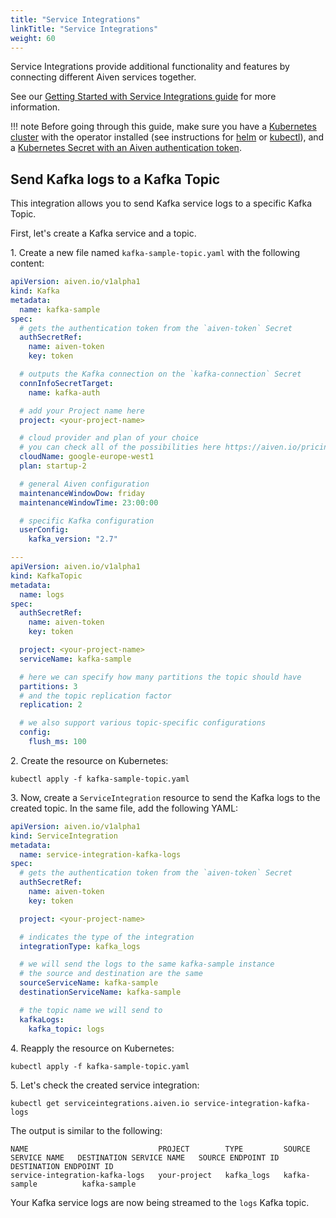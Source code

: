```yaml
---
title: "Service Integrations"
linkTitle: "Service Integrations"
weight: 60
---
```


Service Integrations provide additional functionality and features by connecting different Aiven services together.

See
our [Getting Started with Service Integrations guide](https://aiven.io/docs/platform/concepts/service-integration)
for more information.

!!! note
Before going through this guide, make sure you have a [Kubernetes cluster](../installation/prerequisites.md) with the operator installed (see instructions for [helm](../installation/helm.md) or [kubectl](../installation/kubectl.md)),
and a [Kubernetes Secret with an Aiven authentication token](../authentication.md).

## Send Kafka logs to a Kafka Topic

This integration allows you to send Kafka service logs to a specific Kafka Topic.

First, let's create a Kafka service and a topic.

1\. Create a new file named `kafka-sample-topic.yaml` with the following content:

```yaml
apiVersion: aiven.io/v1alpha1
kind: Kafka
metadata:
  name: kafka-sample
spec:
  # gets the authentication token from the `aiven-token` Secret
  authSecretRef:
    name: aiven-token
    key: token

  # outputs the Kafka connection on the `kafka-connection` Secret
  connInfoSecretTarget:
    name: kafka-auth

  # add your Project name here
  project: <your-project-name>

  # cloud provider and plan of your choice
  # you can check all of the possibilities here https://aiven.io/pricing
  cloudName: google-europe-west1
  plan: startup-2

  # general Aiven configuration
  maintenanceWindowDow: friday
  maintenanceWindowTime: 23:00:00

  # specific Kafka configuration
  userConfig:
    kafka_version: "2.7"

---
apiVersion: aiven.io/v1alpha1
kind: KafkaTopic
metadata:
  name: logs
spec:
  authSecretRef:
    name: aiven-token
    key: token

  project: <your-project-name>
  serviceName: kafka-sample

  # here we can specify how many partitions the topic should have
  partitions: 3
  # and the topic replication factor
  replication: 2

  # we also support various topic-specific configurations
  config:
    flush_ms: 100
```

2\. Create the resource on Kubernetes:

```shell
kubectl apply -f kafka-sample-topic.yaml
```

3\. Now, create a `ServiceIntegration` resource to send the Kafka logs to the created topic. In the same file, add the
following YAML:

```yaml
apiVersion: aiven.io/v1alpha1
kind: ServiceIntegration
metadata:
  name: service-integration-kafka-logs
spec:
  # gets the authentication token from the `aiven-token` Secret
  authSecretRef:
    name: aiven-token
    key: token

  project: <your-project-name>

  # indicates the type of the integration
  integrationType: kafka_logs

  # we will send the logs to the same kafka-sample instance
  # the source and destination are the same
  sourceServiceName: kafka-sample
  destinationServiceName: kafka-sample

  # the topic name we will send to
  kafkaLogs:
    kafka_topic: logs
```

4\. Reapply the resource on Kubernetes:

```shell
kubectl apply -f kafka-sample-topic.yaml
```

5\. Let's check the created service integration:

```shell
kubectl get serviceintegrations.aiven.io service-integration-kafka-logs
```

The output is similar to the following:

```{ .shell .no-copy }
NAME                             PROJECT        TYPE         SOURCE SERVICE NAME   DESTINATION SERVICE NAME   SOURCE ENDPOINT ID   DESTINATION ENDPOINT ID
service-integration-kafka-logs   your-project   kafka_logs   kafka-sample          kafka-sample
```

Your Kafka service logs are now being streamed to the `logs` Kafka topic.
